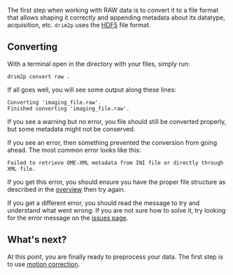 The first step when working with RAW data is to convert it to a file format that allows shaping it correctly and appending metadata about its datatype, acquisition, etc. `drim2p` uses the [HDF5](https://en.wikipedia.org/wiki/Hierarchical_Data_Format) file format.

## Converting

With a terminal open in the directory with your files, simply run:

```shell
drim2p convert raw .
```

If all goes well, you will see some output along these lines:

```text
Converting 'imaging_file.raw'.
Finished converting 'imaging_file.raw'.
```

If you see a warning but no error, you file should still be converted properly, but some metadata might not be conserved.  

If you see an error, then something prevented the conversion from going ahead. The most common error looks like this:
```text
Failed to retrieve OME-XML metadata from INI file or directly through XML file. 
```

If you get this error, you should ensure you have the proper file structure as described in the [overview](index.md#prerequisites) then try again.

If you get a different error, you should read the message to try and understand what went wrong. If you are not sure how to solve it, try looking for the error message on the [issues page](https://github.com/DuguidLab/drim2p/issues?q=is%3Aissue).

## What's next?

At this point, you are finally ready to preprocess your data. The first step is to use [motion correction](motion-correction.md).
